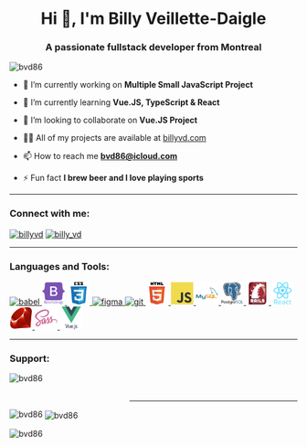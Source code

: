 <h1 align="center">Hi 👋, I'm Billy Veillette-Daigle</h1>
<h3 align="center">A passionate fullstack developer from Montreal</h3>

<p align="left"> <img src="https://komarev.com/ghpvc/?username=bvd86&label=Views&color=178587&style=plastic" alt="bvd86" /> </p>

- 🔭 I’m currently working on **Multiple Small JavaScript Project**

- 🌱 I’m currently learning **Vue.JS, TypeScript & React**

- 👯 I’m looking to collaborate on **Vue.JS Project**

- 👨‍💻 All of my projects are available at [billyvd.com](billyvd.com)

- 📫 How to reach me **bvd86@icloud.com**

- ⚡ Fun fact **I brew beer and I love playing sports**
<hr>
<h3 align="left">Connect with me:</h3>
<p align="left">
<a href="https://linkedin.com/in/billyvd" target="blank"><img align="center" src="https://raw.githubusercontent.com/rahuldkjain/github-profile-readme-generator/master/src/images/icons/Social/linked-in-alt.svg" alt="billyvd" height="30" width="40" /></a>
<a href="https://instagram.com/billy_vd" target="blank"><img align="center" src="https://raw.githubusercontent.com/rahuldkjain/github-profile-readme-generator/master/src/images/icons/Social/instagram.svg" alt="billy_vd" height="30" width="40" /></a>
</p>
<hr>
<h3 align="left">Languages and Tools:</h3>
<p align="left"> <a href="https://babeljs.io/" target="_blank" rel="noreferrer"> <img src="https://www.vectorlogo.zone/logos/babeljs/babeljs-icon.svg" alt="babel" width="40" height="40"/> </a> <a href="https://getbootstrap.com" target="_blank" rel="noreferrer"> <img src="https://raw.githubusercontent.com/devicons/devicon/master/icons/bootstrap/bootstrap-plain-wordmark.svg" alt="bootstrap" width="40" height="40"/> </a> <a href="https://www.w3schools.com/css/" target="_blank" rel="noreferrer"> <img src="https://raw.githubusercontent.com/devicons/devicon/master/icons/css3/css3-original-wordmark.svg" alt="css3" width="40" height="40"/> </a> <a href="https://www.figma.com/" target="_blank" rel="noreferrer"> <img src="https://www.vectorlogo.zone/logos/figma/figma-icon.svg" alt="figma" width="40" height="40"/> </a> <a href="https://git-scm.com/" target="_blank" rel="noreferrer"> <img src="https://www.vectorlogo.zone/logos/git-scm/git-scm-icon.svg" alt="git" width="40" height="40"/> </a> <a href="https://www.w3.org/html/" target="_blank" rel="noreferrer"> <img src="https://raw.githubusercontent.com/devicons/devicon/master/icons/html5/html5-original-wordmark.svg" alt="html5" width="40" height="40"/> </a> <a href="https://developer.mozilla.org/en-US/docs/Web/JavaScript" target="_blank" rel="noreferrer"> <img src="https://raw.githubusercontent.com/devicons/devicon/master/icons/javascript/javascript-original.svg" alt="javascript" width="40" height="40"/> </a> <a href="https://www.mysql.com/" target="_blank" rel="noreferrer"> <img src="https://raw.githubusercontent.com/devicons/devicon/master/icons/mysql/mysql-original-wordmark.svg" alt="mysql" width="40" height="40"/> </a> <a href="https://www.postgresql.org" target="_blank" rel="noreferrer"> <img src="https://raw.githubusercontent.com/devicons/devicon/master/icons/postgresql/postgresql-original-wordmark.svg" alt="postgresql" width="40" height="40"/> </a> <a href="https://rubyonrails.org" target="_blank" rel="noreferrer"> <img src="https://raw.githubusercontent.com/devicons/devicon/master/icons/rails/rails-original-wordmark.svg" alt="rails" width="40" height="40"/> </a> <a href="https://reactjs.org/" target="_blank" rel="noreferrer"> <img src="https://raw.githubusercontent.com/devicons/devicon/master/icons/react/react-original-wordmark.svg" alt="react" width="40" height="40"/> </a> <a href="https://www.ruby-lang.org/en/" target="_blank" rel="noreferrer"> <img src="https://raw.githubusercontent.com/devicons/devicon/master/icons/ruby/ruby-original.svg" alt="ruby" width="40" height="40"/> </a> <a href="https://sass-lang.com" target="_blank" rel="noreferrer"> <img src="https://raw.githubusercontent.com/devicons/devicon/master/icons/sass/sass-original.svg" alt="sass" width="40" height="40"/> </a> <a href="https://vuejs.org/" target="_blank" rel="noreferrer"> <img src="https://raw.githubusercontent.com/devicons/devicon/master/icons/vuejs/vuejs-original-wordmark.svg" alt="vuejs" width="40" height="40"/> </a> </p>
<hr>
<h3 align="left">Support:</h3>
<p><a href="https://ko-fi.com/bvd86"> <img align="left" src="https://cdn.ko-fi.com/cdn/kofi3.png?v=3" height="50" width="210" alt="bvd86" /></a></p><br><br>
<hr>

<p><img align="left" src="https://github-readme-stats.vercel.app/api/top-langs?username=bvd86&show_icons=true&theme=radical&locale=en&layout=compact" alt="bvd86" /></p>

<p>&nbsp;<img align="center" src="https://github-readme-stats.vercel.app/api?username=bvd86&show_icons=true&theme=radical&locale=en" alt="bvd86" /></p>

<p><img align="center" src="https://github-readme-streak-stats.herokuapp.com/?user=bvd86&theme=radical" alt="bvd86" /></p>
